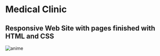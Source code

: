 # Medical Clinic

## Responsive Web Site with pages finished with HTML and CSS


![anime](https://user-images.githubusercontent.com/71147451/144312354-9b4df411-694d-4d5e-8f9e-a6ac392df950.gif)
